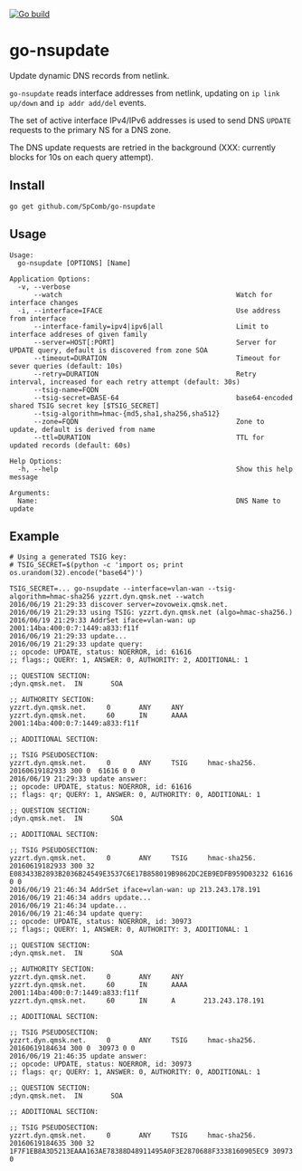 [![Go build](https://github.com/SpComb/go-nsupdate/actions/workflows/build.yml/badge.svg)](https://github.com/SpComb/go-nsupdate/actions/workflows/build.yml)

# go-nsupdate
Update dynamic DNS records from netlink.

`go-nsupdate` reads interface addresses from netlink, updating on `ip link up/down` and `ip addr add/del` events.

The set of active interface IPv4/IPv6 addresses is used to send DNS `UPDATE` requests to the primary NS for a DNS zone.

The DNS update requests are retried in the background (XXX: currently blocks for 10s on each query attempt).

## Install

    go get github.com/SpComb/go-nsupdate

## Usage

	Usage:
	  go-nsupdate [OPTIONS] [Name]

	Application Options:
	  -v, --verbose
		  --watch                                           Watch for interface changes
	  -i, --interface=IFACE                                 Use address from interface
		  --interface-family=ipv4|ipv6|all                  Limit to interface addreses of given family
		  --server=HOST[:PORT]                              Server for UPDATE query, default is discovered from zone SOA
		  --timeout=DURATION                                Timeout for sever queries (default: 10s)
		  --retry=DURATION                                  Retry interval, increased for each retry attempt (default: 30s)
		  --tsig-name=FQDN
		  --tsig-secret=BASE-64                             base64-encoded shared TSIG secret key [$TSIG_SECRET]
		  --tsig-algorithm=hmac-{md5,sha1,sha256,sha512}
		  --zone=FQDN                                       Zone to update, default is derived from name
		  --ttl=DURATION                                    TTL for updated records (default: 60s)

	Help Options:
	  -h, --help                                            Show this help message

	Arguments:
	  Name:                                                 DNS Name to update


## Example
    
    # Using a generated TSIG key:
    # TSIG_SECRET=$(python -c 'import os; print os.urandom(32).encode("base64")')
    
    TSIG_SECRET=... go-nsupdate --interface=vlan-wan --tsig-algorithm=hmac-sha256 yzzrt.dyn.qmsk.net --watch
    2016/06/19 21:29:33 discover server=zovoweix.qmsk.net.
    2016/06/19 21:29:33 using TSIG: yzzrt.dyn.qmsk.net (algo=hmac-sha256.)
    2016/06/19 21:29:33 AddrSet iface=vlan-wan: up 2001:14ba:400:0:7:1449:a833:f11f
    2016/06/19 21:29:33 update...
    2016/06/19 21:29:33 update query:
    ;; opcode: UPDATE, status: NOERROR, id: 61616
    ;; flags:; QUERY: 1, ANSWER: 0, AUTHORITY: 2, ADDITIONAL: 1

    ;; QUESTION SECTION:
    ;dyn.qmsk.net.  IN       SOA

    ;; AUTHORITY SECTION:
    yzzrt.dyn.qmsk.net.     0       ANY     ANY
    yzzrt.dyn.qmsk.net.     60      IN      AAAA    2001:14ba:400:0:7:1449:a833:f11f

    ;; ADDITIONAL SECTION:

    ;; TSIG PSEUDOSECTION:
    yzzrt.dyn.qmsk.net.     0       ANY     TSIG     hmac-sha256. 20160619182933 300 0  61616 0 0 
    2016/06/19 21:29:33 update answer:
    ;; opcode: UPDATE, status: NOERROR, id: 61616
    ;; flags: qr; QUERY: 1, ANSWER: 0, AUTHORITY: 0, ADDITIONAL: 1

    ;; QUESTION SECTION:
    ;dyn.qmsk.net.  IN       SOA

    ;; ADDITIONAL SECTION:

    ;; TSIG PSEUDOSECTION:
    yzzrt.dyn.qmsk.net.     0       ANY     TSIG     hmac-sha256. 20160619182933 300 32 E083433B2893B2036B24549E3537C6E17B858019B9862DC2EB9EDFB959D03232 61616 0 0 
    2016/06/19 21:46:34 AddrSet iface=vlan-wan: up 213.243.178.191
    2016/06/19 21:46:34 addrs update...
    2016/06/19 21:46:34 update...
    2016/06/19 21:46:34 update query:
    ;; opcode: UPDATE, status: NOERROR, id: 30973
    ;; flags:; QUERY: 1, ANSWER: 0, AUTHORITY: 3, ADDITIONAL: 1

    ;; QUESTION SECTION:
    ;dyn.qmsk.net.  IN       SOA

    ;; AUTHORITY SECTION:
    yzzrt.dyn.qmsk.net.     0       ANY     ANY
    yzzrt.dyn.qmsk.net.     60      IN      AAAA    2001:14ba:400:0:7:1449:a833:f11f
    yzzrt.dyn.qmsk.net.     60      IN      A       213.243.178.191

    ;; ADDITIONAL SECTION:

    ;; TSIG PSEUDOSECTION:
    yzzrt.dyn.qmsk.net.     0       ANY     TSIG     hmac-sha256. 20160619184634 300 0  30973 0 0 
    2016/06/19 21:46:35 update answer:
    ;; opcode: UPDATE, status: NOERROR, id: 30973
    ;; flags: qr; QUERY: 1, ANSWER: 0, AUTHORITY: 0, ADDITIONAL: 1

    ;; QUESTION SECTION:
    ;dyn.qmsk.net.  IN       SOA

    ;; ADDITIONAL SECTION:

    ;; TSIG PSEUDOSECTION:
    yzzrt.dyn.qmsk.net.     0       ANY     TSIG     hmac-sha256. 20160619184635 300 32 1F7F1EB8A3D5213EAAA163AE78388D48911495A0F3E2870688F3338160905EC9 30973 0


